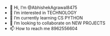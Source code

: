 - 👋 Hi, I’m @AbhishekAgrawal8475
- 👀 I’m interested in TECHNOLOGY
- 🌱 I’m currently learning CS PYTHON
- 💞️ I’m looking to collaborate on NEW PROJECTS
- 📫 How to reach me 8962556604

<!---
AbhishekAgrawal8475/AbhishekAgrawal8475 is a ✨ special ✨ repository because its `README.md` (this file) appears on your GitHub profile.
You can click the Preview link to take a look at your changes.
--->
